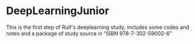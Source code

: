 # DeepLearningJunior
This is the first step of Ruif's deeplearning study, includes some codes and notes and a package of study source in "ISBN 978-7-302-59002-6"
